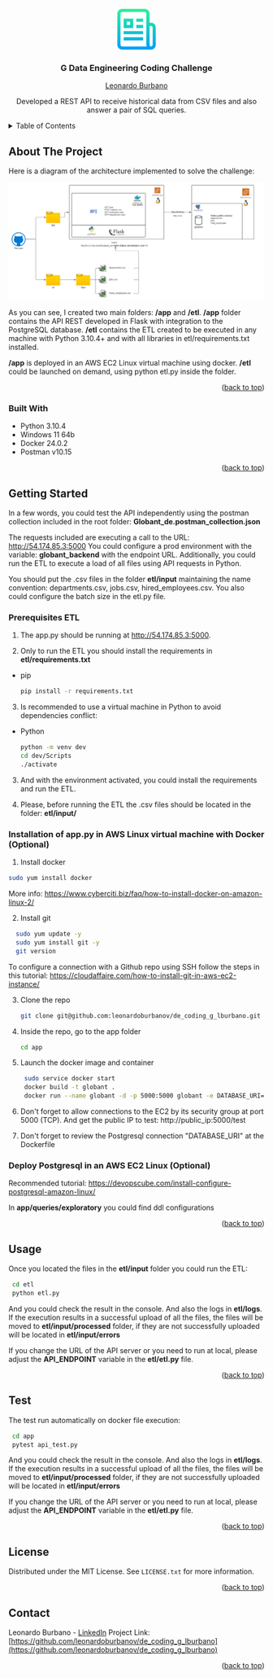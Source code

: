<!-- PROJECT LOGO -->
<br />
<div align="center">
  <a href="https://github.com/leonardoburbanov/de_coding_g_lburbano">
    <img src="images/logo.png" alt="Logo" width="80" height="80">
  </a>

<h3 align="center">G Data Engineering Coding
Challenge
</h3>

<a href="https://www.linkedin.com/in/leoburbano/">
    <p align="center">Leonardo Burbano</p>
  </a>

  <p align="center">
    Developed a REST API to receive historical data from CSV files and also answer a pair of SQL queries.
    <br />
</div>



<!-- TABLE OF CONTENTS -->
<details>
  <summary>Table of Contents</summary>
  <ol>
    <li>
      <a href="#about-the-project">About The Project</a>
      <ul>
        <li><a href="#built-with">Built With</a></li>
      </ul>
    </li>
    <li>
      <a href="#getting-started">Getting Started</a>
      <ul>
        <li><a href="#prerequisites-etl">Prerequisites ETL</a></li>
      </ul>
    </li>
    <li><a href="#usage">Usage</a></li>
    <li><a href="#test">Test</a></li>
    <li><a href="#license">License</a></li>
    <li><a href="#contact">Contact</a></li>
  </ol>
</details>



<!-- ABOUT THE PROJECT -->
## About The Project

Here is a diagram of the architecture implemented to solve the challenge:

![image](images/architecture.jpg)


As you can see, I created two main folders: **/app** and **/etl**. **/app** folder contains the API REST developed in Flask with integration to the PostgreSQL database. **/etl** contains the ETL created to be executed in any machine with Python 3.10.4+ and with all libraries in etl/requirements.txt installed.

**/app** is deployed in an AWS EC2 Linux virtual machine using docker.
**/etl** could be launched on demand, using python etl.py inside the folder.


<p align="right">(<a href="#about-the-project">back to top</a>)</p>



### Built With

* Python 3.10.4
* Windows 11 64b
* Docker 24.0.2
* Postman v10.15

<p align="right">(<a href="#about-the-project">back to top</a>)</p>



<!-- GETTING STARTED -->
## Getting Started

In a few words, you could test the API independently using the postman collection included in the root folder: **Globant_de.postman_collection.json**

The requests included are executing a call to the URL: http://54.174.85.3:5000
You could configure a prod environment with the variable: **globant_backend** with the endpoint URL. Additionally, you could run the ETL to execute a load of all files using API requests in Python.

You should put the .csv files in the folder **etl/input** maintaining the name convention: departments.csv, jobs.csv, hired_employees.csv. You also could configure the batch size in the etl.py file.

### Prerequisites ETL

1. The app.py should be running at http://54.174.85.3:5000.

2. Only to run the ETL you should install the requirements in **etl/requirements.txt**
* pip
  ```sh
  pip install -r requirements.txt
  ```
3. Is recommended to use a virtual machine in Python to avoid dependencies conflict:
* Python
  ```sh
  python -m venv dev
  cd dev/Scripts
  ./activate
  ```
3. And with the environment activated, you could install the requirements and run the ETL.

4. Please, before running the ETL the .csv files should be located in the folder: **etl/input/**




### Installation of app.py in AWS Linux virtual machine with Docker (Optional)

1. Install docker
  ```sh
  sudo yum install docker
  ```

More info: https://www.cyberciti.biz/faq/how-to-install-docker-on-amazon-linux-2/

2. Install git
  ```sh
    sudo yum update -y
    sudo yum install git -y
    git version
  ```

To configure a connection with a Github repo using SSH follow the steps in this tutorial: https://cloudaffaire.com/how-to-install-git-in-aws-ec2-instance/

3. Clone the repo
   ```sh
   git clone git@github.com:leonardoburbanov/de_coding_g_lburbano.git
   ```
4. Inside the repo, go to the app folder
   ```sh
   cd app
   ```
5. Launch the docker image and container 
   ```sh
    sudo service docker start
    docker build -t globant .
    docker run --name globant -d -p 5000:5000 globant -e DATABASE_URI=postgresql://<USER>:<PASSWORD>:5432/globant
   ```
6. Don't forget to allow connections to the EC2 by its security group at port 5000 (TCP). And get the public IP to test: http://public_ip:5000/test

7. Don't forget to review the Postgresql connection "DATABASE_URI" at the Dockerfile


### Deploy Postgresql in an AWS EC2 Linux (Optional)
Recommended tutorial: https://devopscube.com/install-configure-postgresql-amazon-linux/

In **app/queries/exploratory** you could find ddl configurations

<p align="right">(<a href="#about-the-project">back to top</a>)</p>



<!-- USAGE EXAMPLES -->
## Usage

Once you located the files in the **etl/input** folder you could run the ETL:
   ```sh
    cd etl
    python etl.py
   ```

And you could check the result in the console. And also the logs in **etl/logs**.
If the execution results in a successful upload of all the files, the files will be moved to **etl/input/processed** folder, if they are not successfully uploaded will be located in **etl/input/errors**

If you change the URL of the API server or you need to run at local, please adjust the **API_ENDPOINT** variable in the **etl/etl.py** file.

<p align="right">(<a href="#about-the-project">back to top</a>)</p>

<!-- TEST EXAMPLES -->
## Test

The test run automatically on docker file execution:
   ```sh
    cd app
    pytest api_test.py
   ```

And you could check the result in the console. And also the logs in **etl/logs**.
If the execution results in a successful upload of all the files, the files will be moved to **etl/input/processed** folder, if they are not successfully uploaded will be located in **etl/input/errors**

If you change the URL of the API server or you need to run at local, please adjust the **API_ENDPOINT** variable in the **etl/etl.py** file.

<p align="right">(<a href="#about-the-project">back to top</a>)</p>


<!-- LICENSE -->
## License

Distributed under the MIT License. See `LICENSE.txt` for more information.

<p align="right">(<a href="#about-the-project">back to top</a>)</p>

<!-- CONTACT -->
## Contact
Leonardo Burbano - [LinkedIn](https://www.linkedin.com/in/leoburbano/)
Project Link: [https://github.com/leonardoburbanov/de_coding_g_lburbano](https://github.com/leonardoburbanov/de_coding_g_lburbano)

<p align="right">(<a href="#about-the-project">back to top</a>)</p>